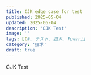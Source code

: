 ```yaml
---
title: CJK edge case for test
published: 2025-05-04
updated: 2025-05-04
description: 'CJK Test'
image: ''
tags: [C#, テスト, 技术, Fuwari]
category: '技术'
draft: true 
---
```


CJK Test